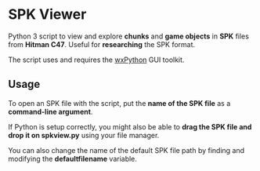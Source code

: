 # SPK Viewer

Python 3 script to view and explore **chunks** and **game objects** in **SPK** files from **Hitman C47**.
Useful for **researching** the SPK format.

The script uses and requires the [wxPython](https://www.wxpython.org) GUI toolkit.

## Usage

To open an SPK file with the script, put the **name of the SPK file** as a **command-line argument**.

If Python is setup correctly, you might also be able to **drag the SPK file and drop it on spkview.py** using your file manager.

You can also change the name of the default SPK file path by finding and modifying the **defaultfilename** variable.
